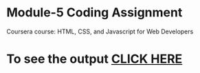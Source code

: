 
# Module-5 Coding Assignment

Coursera course: HTML, CSS, and Javascript for Web Developers

# To see the output [CLICK HERE](https://ayvid21.github.io/module5/index.html)
